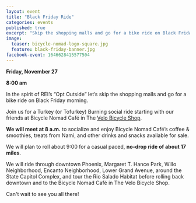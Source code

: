 ```yaml
---
layout: event
title: "Black Friday Ride"
categories: events
published: true
excerpt: "Skip the shopping malls and go for a bike ride on Black Friday morning"
image:
  teaser: bicycle-nomad-logo-square.jpg
  feature: black-friday-banner.jpg
facebook-event: 1646628415577504
---
```


**Friday, November 27**

**8:00 am**

In the spirit of REI’s “Opt Outside” let’s skip the shopping malls and go for a bike ride on Black Friday morning.

Join us for a Turkey (or Tofurkey) Burning social ride starting with our friends at
Bicycle Nomad Café in The [Velo Bicycle Shop](http://www.thevelo.com/).

**We will meet at 8 a.m.** to socialize and enjoy Bicycle Nomad Café’s coffee & smoothies, treats from Nami, and other drinks and snacks available for sale.

We will plan to roll about 9:00 for a casual paced, **no-drop ride of about 17 miles**.

We will ride through downtown Phoenix, Margaret T. Hance Park, Willo Neighborhood, Encanto Neighborhood, Lower Grand Avenue, around the State Capitol Complex, and tour the Rio Salado Habitat before rolling back downtown and to the Bicycle Nomad Café in The Velo Bicycle Shop.

Can't wait to see you all there!
